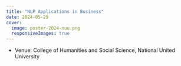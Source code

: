 ```yaml
---
title: "NLP Applications in Business"
date: 2024-05-29
cover:
  image: poster-2024-nuu.png
  responsiveImages: true
---
```


-   Venue: College of Humanities and Social Science, National United University
